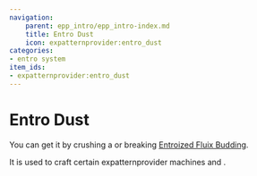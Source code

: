 ```yaml
---
navigation:
    parent: epp_intro/epp_intro-index.md
    title: Entro Dust
    icon: expatternprovider:entro_dust
categories:
- entro system
item_ids:
- expatternprovider:entro_dust
---
```


# Entro Dust

<Row>
<ItemImage id="expatternprovider:entro_dust" scale="4"></ItemImage>
</Row>

You can get it by crushing a <ItemLink id="expatternprovider:entro_crystal" /> or breaking [Entroized Fluix Budding](./entro_budding.md).

It is used to craft certain expatternprovider machines and <ItemLink id="expatternprovider:entro_ingot" />.

